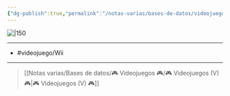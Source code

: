 ```yaml
---
{"dg-publish":true,"permalink":"/notas-varias/bases-de-datos/videojuegos/v-sonic-riders-zero-gravity/"}
---
```



![|150](https://images.igdb.com/igdb/image/upload/t_cover_big/co1zvm.jpg)

---

- #videojuego/Wii

---

> [[Notas varias/Bases de datos/🎮 Videojuegos 🎮/🎮 Videojuegos (V) 🎮\|🎮 Videojuegos (V) 🎮]]